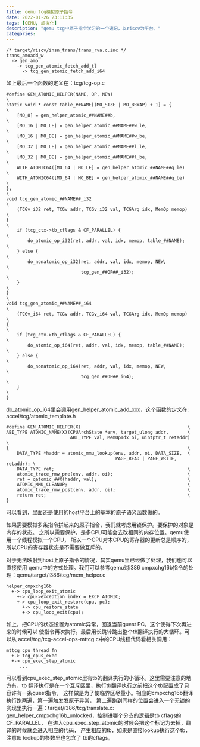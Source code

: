 ```yaml
---
title: qemu tcg模拟原子指令
date: 2022-01-26 23:11:35
tags: [QEMU, 虚拟化]
description: "qemu tcg中原子指令学习的一个速记，以riscv为平台。"
categories:
---
```


```
/* target/riscv/insn_trans/trans_rva.c.inc */
trans_amoadd_w
  -> gen_amo
    -> tcg_gen_atomic_fetch_add_tl
      -> tcg_gen_atomic_fetch_add_i64
```
如上最后一个函数的定义在：tcg/tcg-op.c
```
#define GEN_ATOMIC_HELPER(NAME, OP, NEW)                                \
static void * const table_##NAME[(MO_SIZE | MO_BSWAP) + 1] = {          \
    [MO_8] = gen_helper_atomic_##NAME##b,                               \
    [MO_16 | MO_LE] = gen_helper_atomic_##NAME##w_le,                   \
    [MO_16 | MO_BE] = gen_helper_atomic_##NAME##w_be,                   \
    [MO_32 | MO_LE] = gen_helper_atomic_##NAME##l_le,                   \
    [MO_32 | MO_BE] = gen_helper_atomic_##NAME##l_be,                   \
    WITH_ATOMIC64([MO_64 | MO_LE] = gen_helper_atomic_##NAME##q_le)     \
    WITH_ATOMIC64([MO_64 | MO_BE] = gen_helper_atomic_##NAME##q_be)     \
};                                                                      \
void tcg_gen_atomic_##NAME##_i32                                        \
    (TCGv_i32 ret, TCGv addr, TCGv_i32 val, TCGArg idx, MemOp memop)    \
{                                                                       \
    if (tcg_ctx->tb_cflags & CF_PARALLEL) {                             \
        do_atomic_op_i32(ret, addr, val, idx, memop, table_##NAME);     \
    } else {                                                            \
        do_nonatomic_op_i32(ret, addr, val, idx, memop, NEW,            \
                            tcg_gen_##OP##_i32);                        \
    }                                                                   \
}                                                                       \
void tcg_gen_atomic_##NAME##_i64                                        \
    (TCGv_i64 ret, TCGv addr, TCGv_i64 val, TCGArg idx, MemOp memop)    \
{                                                                       \
    if (tcg_ctx->tb_cflags & CF_PARALLEL) {                             \
        do_atomic_op_i64(ret, addr, val, idx, memop, table_##NAME);     \
    } else {                                                            \
        do_nonatomic_op_i64(ret, addr, val, idx, memop, NEW,            \
                            tcg_gen_##OP##_i64);                        \
    }                                                                   \
}
```
do_atomic_op_i64里会调用gen_helper_atomic_add_xxx，这个函数的定义在:
accel/tcg/atomic_template.h
```
#define GEN_ATOMIC_HELPER(X)                                        \
ABI_TYPE ATOMIC_NAME(X)(CPUArchState *env, target_ulong addr,       \
                        ABI_TYPE val, MemOpIdx oi, uintptr_t retaddr) \
{                                                                   \
    DATA_TYPE *haddr = atomic_mmu_lookup(env, addr, oi, DATA_SIZE,  \
                                         PAGE_READ | PAGE_WRITE, retaddr); \
    DATA_TYPE ret;                                                  \
    atomic_trace_rmw_pre(env, addr, oi);                            \
    ret = qatomic_##X(haddr, val);                                  \
    ATOMIC_MMU_CLEANUP;                                             \
    atomic_trace_rmw_post(env, addr, oi);                           \
    return ret;                                                     \
}
```
可以看到，里面还是使用的host平台上的基本的原子语义函数做的。

如果需要模拟多条指令拼起来的原子指令，我们就考虑用锁保护。要保护的对象是内存的状态。
之所以需要保护，是多CPU可能会去改相同的内存位置。qemu使用一个线程模拟一个CPU，
所以一个CPU对本CPU的寄存器的更新总是顺序的，所以CPU的寄存器状态是不需要做互斥的。

对于无法映射到host上原子指令的情况，其实qemu里已经做了处理，我们也可以直接使用
qemu中的方式处理。我们可以参考qemu对i386 cmpxchg16b指令的处理：qemu/target/i386/tcg/mem_helper.c
```
helper_cmpxchg16b
  +-> cpu_loop_exit_atomic
    +-> cpu->exception_index = EXCP_ATOMIC;
    +-> cpu_loop_exit_restore(cpu, pc);
      +-> cpu_restore_state
      +-> cpu_loop_exit(cpu);
```
如上，把CPU的状态设置为atomic异常，回退当前guest PC，这个使得下次再进来的时候可以
使指令再次执行。最后用长跳转跳出整个tb翻译执行的大循环。可以从
accel/tcg/tcg-accel-ops-mttcg.c中的CPU线程代码看相关调用：
```
mttcg_cpu_thread_fn
  +-> tcg_cpus_exec
  +-> cpu_exec_step_atomic
     ...
```
可以看到cpu_exec_step_atomic里有tb的翻译执行的小循环。这里需要注意的地方有，tb
翻译执行是在一个互斥区里，执行tb翻译执行之前把这个tb配置成了只容许有一条guest指令，
这样做是为了使临界区尽量小。相应的cmpxchg16b翻译执行跑两遍，第一遍触发发原子异常，
第二遍跑到同样的位置会进入一个无锁的实现里执行一遍：target/i386/tcg/translate.c:
gen_helper_cmpxchg16b_unlocked，控制进哪个分支的逻辑是tb cflags的CF_PARALLEL，
在进入cpu_exec_step_atomic的时候会把这个标记为去掉，翻译的时候就会进入相应的代码，
产生相应的tb，如果是直接lookup执行这个tb，注意tb lookup的参数里也包含了
tb的cflags。
